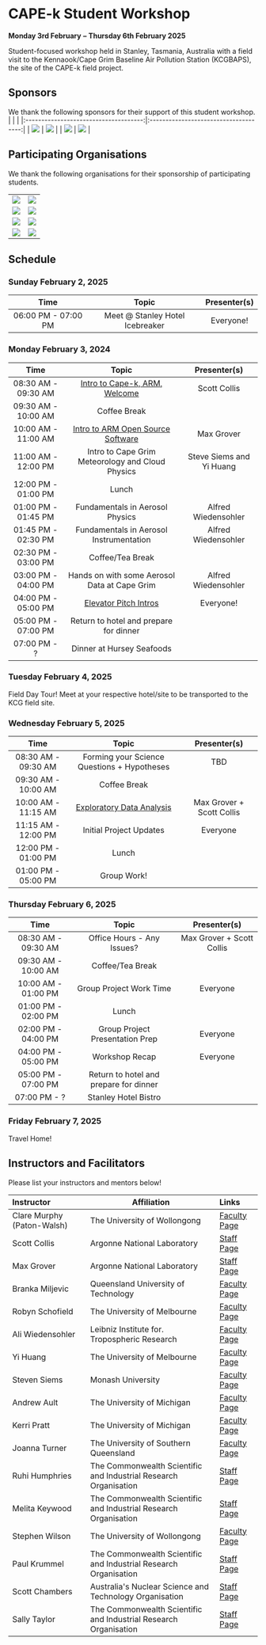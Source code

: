# CAPE-k Student Workshop

**Monday 3rd February** **–** **Thursday 6th February 2025**

Student-focused workshop held in Stanley, Tasmania, Australia with a field visit to the Kennaook/Cape Grim Baseline Air Pollution Station (KCGBAPS), the site of the CAPE-k field project.

## Sponsors
We thank the following sponsors for their support of this student workshop.
|                                       |                                       |
|:-------------------------------------:|:-------------------------------------:|
| ![](images/21-centuray-weather.png) | ![](images/access-logo.png) |
| ![](images/casanz-logo.png) | ![](images/amos-logo.png) |

## Participating Organisations
We thank the following organisations for their sponsorship of participating students.

|                                       |                                       |
|:-------------------------------------:|:-------------------------------------:|
| ![](images/univ-of-wollongong-logo.png) | ![](images/queensland-univ-of-tech-logo.png) |
| ![](images/monash-university-logo.png) | ![](images/univ-south-wales-logo.png) |
| ![](images/arm-logo.jpg) | ![](images/univ-melbourne-logo.png) |
| ![](images/univ-tasmania-logo.png) | ![](images/ansto-logo.png) |

## Schedule

### Sunday February 2, 2025

| Time                | Topic                  | Presenter(s)                       |
| :---:               |    :----:              |    :---:                           |
| 06:00 PM - 07:00 PM | Meet @ Stanley Hotel Icebreaker   | Everyone!                          |

### Monday February 3, 2024

| Time                 | Topic                                  | Presenter(s)                       |
| :---:                |    :----:                              |    :---:                           |
| 08:30 AM - 09:30 AM  | [Intro to Cape-k, ARM, Welcome](https://docs.google.com/presentation/d/1X1lc7fCF4jDaD_nUZ8l6X7-4O0ZR3eB7/edit?usp=sharing&ouid=104304750518137712212&rtpof=true&sd=true)                  | Scott Collis     |
| 09:30 AM - 10:00 AM  | Coffee Break                           |                                    |
| 10:00 AM - 11:00 AM  | [Intro to ARM Open Source Software](https://arm-development.github.io/cape-k-student-workshop-2025/act-tutorial)            | Max Grover |
| 11:00 AM - 12:00 PM  | Intro to Cape Grim Meteorology and Cloud Physics     |  Steve Siems and Yi Huang         |
| 12:00 PM - 01:00 PM  | Lunch                                  |                                    |
| 01:00 PM - 01:45 PM  | Fundamentals in Aerosol Physics                          |    Alfred Wiedensohler                     |
| 01:45 PM - 02:30 PM  | Fundamentals in Aerosol Instrumentation                  |    Alfred Wiedensohler                     |
| 02:30 PM - 03:00 PM  | Coffee/Tea Break                       |                                    |
| 03:00 PM - 04:00 PM  | Hands on with some Aerosol Data at Cape Grim             | Alfred Wiedensohler                    |
| 04:00 PM - 05:00 PM  | [Elevator Pitch Intros](https://docs.google.com/presentation/d/1PisperAcY0L8hQgbDIkvMu3SHYPtXrYwaGOuE2otugo/edit?usp=sharing)                     | Everyone!          |
| 05:00 PM - 07:00 PM  | Return to hotel and prepare for dinner              |           |
| 07:00 PM - ?  | Dinner at Hursey Seafoods              |           |

### Tuesday February 4, 2025

Field Day Tour! Meet at your respective hotel/site to be transported to the KCG field site.

### Wednesday February 5, 2025

| Time                 | Topic                                  | Presenter(s)                       |
| :---:                |    :----:                              |    :---:                           |
| 08:30 AM - 09:30 AM  | Forming your Science Questions + Hypotheses        | TBD                         |
| 09:30 AM - 10:00 AM  | Coffee Break                           |                                    |
| 10:00 AM - 11:15 AM  | [Exploratory Data Analysis](notebooks/pandas/exploratory-analysis-with-pandas.ipynb)     | Max Grover + Scott Collis        |
| 11:15 AM - 12:00 PM  | Initial Project Updates  | Everyone                      |
| 12:00 PM - 01:00 PM  | Lunch          |                         |
| 01:00 PM - 05:00 PM  | Group Work!    |                                    |

### Thursday February 6, 2025

| Time                 | Topic                                  | Presenter(s)                       |
| :---:                |    :----:                              |    :---:                           |
| 08:30 AM - 09:30 AM  | Office Hours - Any Issues?        | Max Grover + Scott Collis                         |
| 09:30 AM - 10:00 AM  | Coffee/Tea Break                  |                                    |
| 10:00 AM - 01:00 PM  | Group Project Work Time     | Everyone        |
| 01:00 PM - 02:00 PM  | Lunch          |                          |
| 02:00 PM - 04:00 PM  | Group Project Presentation Prep |  Everyone                |                        |
| 04:00 PM - 05:00 PM  | Workshop Recap |  Everyone                |                        |
| 05:00 PM - 07:00 PM  | Return to hotel and prepare for dinner              |           |
| 07:00 PM - ?  | Stanley Hotel Bistro              |           |

### Friday February 7, 2025

Travel Home!

## Instructors and Facilitators

Please list your instructors and mentors below!

| Instructor | Affiliation | Links |
| :------- | ------- |:------- |
| Clare Murphy (Paton-Walsh) | The University of Wollongong | [Faculty Page](https://scholars.uow.edu.au/clare-murphy) |
| Scott Collis | Argonne National Laboratory | [Staff Page](https://www.anl.gov/profile/scott-m-collis) |
| Max Grover | Argonne National Laboratory | [Staff Page](https://www.anl.gov/profile/maxwell-grover) |
| Branka Miljevic | Queensland University of Technology | [Faculty Page](https://www.neiu.edu/faculty/joseph-hibdon) |
| Robyn Schofield | The University of Melbourne | [Faculty Page](https://findanexpert.unimelb.edu.au/profile/433184-robyn-schofield) |
| Ali Wiedensohler |  Leibniz Institute for. Tropospheric Research | [Faculty Page](https://www.tropos.de/en/institute/about-us/employees/alfred-wiedensohler) |
| Yi Huang | The University of Melbourne | [Faculty Page](https://findanexpert.unimelb.edu.au/profile/844217-yi-huang) |
| Steven Siems | Monash University | [Faculty Page](https://research.monash.edu/en/persons/steven-siems) |
| Andrew Ault | The University of Michigan | [Faculty Page](https://lsa.umich.edu/chem/people/faculty/aulta.html) |
| Kerri Pratt| The University of Michigan | [Faculty Page](https://lsa.umich.edu/chem/people/faculty/prattka.html) |
| Joanna Turner| The University of Southern Queensland | [Faculty Page](https://staffprofile.unisq.edu.au/profile/joanna-turner) |
| Ruhi Humphries| The Commonwealth Scientific and Industrial Research Organisation | [Staff Page](https://people.csiro.au/H/R/Ruhi-Humphries) |
| Melita Keywood| The Commonwealth Scientific and Industrial Research Organisation | [Staff Page](https://people.csiro.au/k/m/melita-keywood) |
| Stephen Wilson| The University of Wollongong | [Faculty Page](https://scholars.uow.edu.au/stephen-wilson) |
| Paul Krummel| The Commonwealth Scientific and Industrial Research Organisation | [Staff Page](https://people.csiro.au/k/p/paul-krummel) |
| Scott Chambers| Australia's Nuclear Science and Technology Organisation | [Staff Page](https://www.ansto.gov.au/people/dr-scott-chambers) |
| Sally Taylor| The Commonwealth Scientific and Industrial Research Organisation | [Staff Page](https://people.csiro.au/t/s/sally-taylor) |
